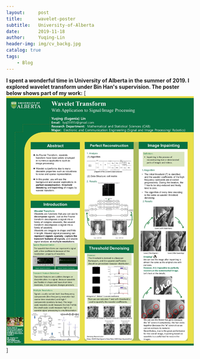```yaml
---
layout:     post
title:      wavelet-poster
subtitle:   University-of-Alberta
date:       2019-11-18
author:     Yuqing-Lin
header-img: img/cv_backg.jpg
catalog: true
tags:
    - Blog
---
```


**I spent a wonderful time in University of Alberta in the summer of 2019. I explored wavelet transform under Bin Han's supervision. 
The poster below shows part of my work:**
[![](https://github.com/LINYQ0591/LINYQ0591.github.io/blob/master/img/lyq-poster.jpg?raw=true)]
